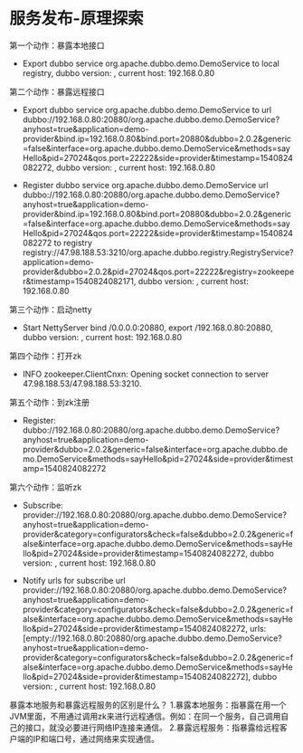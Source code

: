 # 服务发布-原理探索

第一个动作：暴露本地接口
- Export dubbo service org.apache.dubbo.demo.DemoService to local registry, dubbo version: , current host: 192.168.0.80


第二个动作：暴露远程接口
- Export dubbo service org.apache.dubbo.demo.DemoService to url dubbo://192.168.0.80:20880/org.apache.dubbo.demo.DemoService?anyhost=true&application=demo-provider&bind.ip=192.168.0.80&bind.port=20880&dubbo=2.0.2&generic=false&interface=org.apache.dubbo.demo.DemoService&methods=sayHello&pid=27024&qos.port=22222&side=provider&timestamp=1540824082272, dubbo version: , current host: 192.168.0.80

- Register dubbo service org.apache.dubbo.demo.DemoService url dubbo://192.168.0.80:20880/org.apache.dubbo.demo.DemoService?anyhost=true&application=demo-provider&bind.ip=192.168.0.80&bind.port=20880&dubbo=2.0.2&generic=false&interface=org.apache.dubbo.demo.DemoService&methods=sayHello&pid=27024&qos.port=22222&side=provider&timestamp=1540824082272 to registry registry://47.98.188.53:3210/org.apache.dubbo.registry.RegistryService?application=demo-provider&dubbo=2.0.2&pid=27024&qos.port=22222&registry=zookeeper&timestamp=1540824082171, dubbo version: , current host: 192.168.0.80

第三个动作：启动netty
- Start NettyServer bind /0.0.0.0:20880, export /192.168.0.80:20880, dubbo version: , current host: 192.168.0.80

第四个动作：打开zk
- INFO zookeeper.ClientCnxn: Opening socket connection to server 47.98.188.53/47.98.188.53:3210.

第五个动作：到zk注册
- Register: dubbo://192.168.0.80:20880/org.apache.dubbo.demo.DemoService?anyhost=true&application=demo-provider&dubbo=2.0.2&generic=false&interface=org.apache.dubbo.demo.DemoService&methods=sayHello&pid=27024&side=provider&timestamp=1540824082272

第六个动作：监听zk
- Subscribe: provider://192.168.0.80:20880/org.apache.dubbo.demo.DemoService?anyhost=true&application=demo-provider&category=configurators&check=false&dubbo=2.0.2&generic=false&interface=org.apache.dubbo.demo.DemoService&methods=sayHello&pid=27024&side=provider&timestamp=1540824082272, dubbo version: , current host: 192.168.0.80

- Notify urls for subscribe url provider://192.168.0.80:20880/org.apache.dubbo.demo.DemoService?anyhost=true&application=demo-provider&category=configurators&check=false&dubbo=2.0.2&generic=false&interface=org.apache.dubbo.demo.DemoService&methods=sayHello&pid=27024&side=provider&timestamp=1540824082272, urls: [empty://192.168.0.80:20880/org.apache.dubbo.demo.DemoService?anyhost=true&application=demo-provider&category=configurators&check=false&dubbo=2.0.2&generic=false&interface=org.apache.dubbo.demo.DemoService&methods=sayHello&pid=27024&side=provider&timestamp=1540824082272], dubbo version: , current host: 192.168.0.80


暴露本地服务和暴露远程服务的区别是什么？
1.暴露本地服务：指暴露在用一个JVM里面，不用通过调用zk来进行远程通信。例如：在同一个服务，自己调用自己的接口，就没必要进行网络IP连接来通信。
2.暴露远程服务：指暴露给远程客户端的IP和端口号，通过网络来实现通信。

